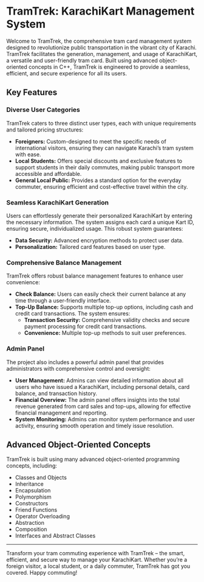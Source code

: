 # TramTrek: KarachiKart Management System

Welcome to TramTrek, the comprehensive tram card management system designed to revolutionize public transportation in the vibrant city of Karachi. TramTrek facilitates the generation, management, and usage of KarachiKart, a versatile and user-friendly tram card. Built using advanced object-oriented concepts in C++, TramTrek is engineered to provide a seamless, efficient, and secure experience for all its users.

## Key Features

### Diverse User Categories
TramTrek caters to three distinct user types, each with unique requirements and tailored pricing structures:
- **Foreigners:** Custom-designed to meet the specific needs of international visitors, ensuring they can navigate Karachi’s tram system with ease.
- **Local Students:** Offers special discounts and exclusive features to support students in their daily commutes, making public transport more accessible and affordable.
- **General Local Public:** Provides a standard option for the everyday commuter, ensuring efficient and cost-effective travel within the city.

### Seamless KarachiKart Generation
Users can effortlessly generate their personalized KarachiKart by entering the necessary information. The system assigns each card a unique Kart ID, ensuring secure, individualized usage. This robust system guarantees:
- **Data Security:** Advanced encryption methods to protect user data.
- **Personalization:** Tailored card features based on user type.

### Comprehensive Balance Management
TramTrek offers robust balance management features to enhance user convenience:
- **Check Balance:** Users can easily check their current balance at any time through a user-friendly interface.
- **Top-Up Balance:** Supports multiple top-up options, including cash and credit card transactions. The system ensures:
  - **Transaction Security:** Comprehensive validity checks and secure payment processing for credit card transactions.
  - **Convenience:** Multiple top-up methods to suit user preferences.

### Admin Panel
The project also includes a powerful admin panel that provides administrators with comprehensive control and oversight:
- **User Management:** Admins can view detailed information about all users who have issued a KarachiKart, including personal details, card balance, and transaction history.
- **Financial Overview:** The admin panel offers insights into the total revenue generated from card sales and top-ups, allowing for effective financial management and reporting.
- **System Monitoring:** Admins can monitor system performance and user activity, ensuring smooth operation and timely issue resolution.

## Advanced Object-Oriented Concepts
TramTrek is built using many advanced object-oriented programming concepts, including:
- Classes and Objects
- Inheritance
- Encapsulation
- Polymorphism
- Constructors
- Friend Functions
- Operator Overloading
- Abstraction
- Composition
- Interfaces and Abstract Classes

---

Transform your tram commuting experience with TramTrek – the smart, efficient, and secure way to manage your KarachiKart. Whether you’re a foreign visitor, a local student, or a daily commuter, TramTrek has got you covered. Happy commuting!
```
